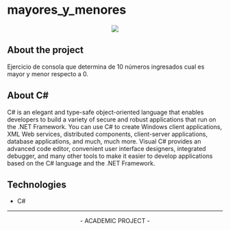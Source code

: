 # mayores_y_menores
 
<p align="center">
  <img src="https://serving.photos.photobox.com/74658710c776094674480f20fd3e87b31aaf0bde8fb5b69bc0e49a6f954667fb76e301a8.jpg"> 
</p>  

About the project
-------------
Ejercicio de consola que determina de 10 números ingresados cual es mayor y menor respecto a 0.

About C#
-------------
C# is an elegant and type-safe object-oriented language that enables developers to build a variety of secure and robust applications that run on the .NET Framework. You can use C# to create Windows client applications, XML Web services, distributed components, client-server applications, database applications, and much, much more. Visual C# provides an advanced code editor, convenient user interface designers, integrated debugger, and many other tools to make it easier to develop applications based on the C# language and the .NET Framework.

Technologies
-------------
- C#

-------------
<p align="center">
- ACADEMIC PROJECT -
</p>



